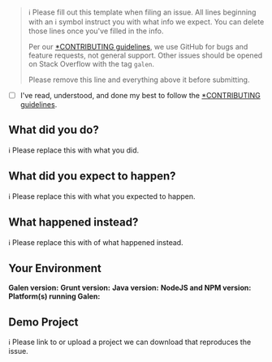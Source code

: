 > ℹ Please fill out this template when filing an issue.
> All lines beginning with an ℹ symbol instruct you with what info we expect. You can delete those lines once you've filled in the info.
>
> Per our [*CONTRIBUTING guidelines](https://github.com/hypery2k/grunt-galenframework/master/CONTRIBUTING.md), we use GitHub for
> bugs and feature requests, not general support. Other issues should be opened on Stack Overflow with the tag `galen`.
>
> Please remove this line and everything above it before submitting.

* [ ] I've read, understood, and done my best to follow the [*CONTRIBUTING guidelines](https://github.com/hypery2k/grunt-galenframework/master/CONTRIBUTING.md).

## What did you do?

ℹ Please replace this with what you did.  

## What did you expect to happen?

ℹ Please replace this with what you expected to happen.  

## What happened instead?

ℹ Please replace this with of what happened instead.  

## Your Environment

**Galen version:**
**Grunt version:**
**Java version:**
**NodeJS and NPM version:**
**Platform(s) running Galen:**

## Demo Project

ℹ Please link to or upload a project we can download that reproduces the issue.
